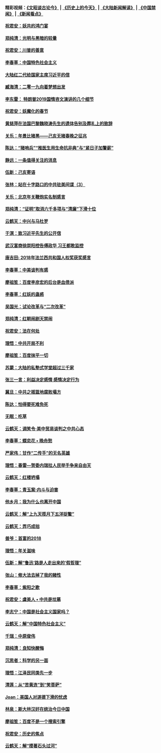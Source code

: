 #### 精彩视频：[《文昭谈古论今》](http://45.76.195.252/wenzhao) | [《历史上的今天》](http://45.76.195.252/today-in-history) | [《大陆新闻解读》](http://45.76.195.252/ntdtv-comedy) | [《中国禁闻》](http://45.76.195.252/ntdtv-news) | [《新闻看点》](http://45.76.195.252/news-insight) 

 #### [祝君安：妖共的鸿门宴](../pages/nsc993/n11035387.md?t=02101048) 

#### [郑纯清：光明与黑暗的较量](../pages/nsc993/n11035337.md?t=02101048) 

#### [祝君安：川普的善意](../pages/nsc993/n11032077.md?t=02101048) 

#### [李春草：中国特色社会主义](../pages/nsc993/n11032132.md?t=02101048) 

#### [大陆红二代给国家主席习近平的信](../pages/nsc993/n11031995.md?t=02101048) 

#### [臧海清：二零一九向着梦想出发](../pages/nsc993/n11031959.md?t=02101048) 

#### [李东雷： 特朗普2019国情咨文演讲的几个细节](../pages/nsc993/n11031943.md?t=02101048) 

#### [祝君安：妖魔化的春节](../pages/nsc993/n11031747.md?t=02101048) 

#### [黄慈萍在法国巴黎魏晓涛先生的遗体告别及葬礼上的致辞](../pages/nsc993/n11031419.md?t=02101048) 

#### [关乐：年景比猪黑——己亥无猪春晚之征兆](../pages/nsc993/n11031494.md?t=02101048) 

#### [陈达：“猪哨兵”“推医生用生命抗非典”与“紧日子加警薪”](../pages/nsc993/n11027746.md?t=02101048) 

#### [静远：一条值得关注的消息](../pages/nsc993/n11024470.md?t=02101048) 

#### [伍新：己亥寄语](../pages/nsc993/n11024543.md?t=02101048) 

#### [张林：站在十字路口的中共驻美间谍（3）](../pages/nsc993/n11023043.md?t=02101048) 

#### [关乐：北京年关鞭炮实名制感言](../pages/nsc993/n11022630.md?t=02101048) 

#### [郑纯清：“证明”取消六千多项与“清廉”下滑十位](../pages/nsc993/n11022638.md?t=02101048) 

#### [云鹤天：中兴与马杜罗](../pages/nsc993/n11022620.md?t=02101048) 

#### [于溟：致习近平先生的公开信](../pages/nsc993/n11022593.md?t=02101048) 

#### [武汉富商徐崇阳控告傅政华 习王都敢监控](../pages/nsc993/n11022212.md?t=02101048) 

#### [唐吉田: 2018年法兰西共和国人权奖获奖感言](../pages/nsc993/n11021537.md?t=02101048) 

#### [李春草：中美谈判有感](../pages/nsc993/n11019776.md?t=02101048) 

#### [廖祖笙：百度李彦宏的后台是血债派](../pages/nsc993/n11019767.md?t=02101048) 

#### [李春草：红妖的蛊惑](../pages/nsc993/n11017095.md?t=02101048) 

#### [吴国光：试论改革与“二次改革”](../pages/nsc993/n11017055.md?t=02101048) 

#### [郑纯清：红朝闹剧天禁闹](../pages/nsc993/n11017030.md?t=02101048) 

#### [祝君安：法在何处](../pages/nsc993/n11017021.md?t=02101048) 

#### [理悟：中共开局不利](../pages/nsc993/n11016938.md?t=02101048) 

#### [廖祖笙：百度抹平一切](../pages/nsc993/n11014925.md?t=02101048) 

#### [苏蒙：大陆的私塾式学堂超过三千家](../pages/nsc993/n11014334.md?t=02101048) 

#### [张三一言：利益决定感情 感情决定行为](../pages/nsc993/n11012463.md?t=02101048) 

#### [冀旦：中共之摇篮地腐败塌方](../pages/nsc993/n11009533.md?t=02101048) 

#### [陈达：怕得要死难免死](../pages/nsc993/n11009520.md?t=02101048) 

#### [无眠：吃草](../pages/nsc993/n11007940.md?t=02101048) 

#### [云鹤天：调笑令‧美中贸易谈判之中共心态](../pages/nsc993/n11007670.md?t=02101048) 

#### [李春草：蝶恋花  •  晚舟愁](../pages/nsc993/n11006605.md?t=02101048) 

#### [严家伟：甘作“二传手”的无名英雄](../pages/nsc993/n11005340.md?t=02101048) 

#### [理悟：春雷—贺委内瑞拉人民举手争来自由天](../pages/nsc993/n11005334.md?t=02101048) 

#### [云鹤天：红楼坍塌](../pages/nsc993/n11005318.md?t=02101048) 

#### [李春草：青玉案·内斗与迫害](../pages/nsc993/n11005306.md?t=02101048) 

#### [他乡月：我为什么也离开中国](../pages/nsc993/n11003553.md?t=02101048) 

#### [云鹤天：解“上九天揽月下五洋捉鳖”](../pages/nsc993/n11000750.md?t=02101048) 

#### [云鹤天：弄巧成拙](../pages/nsc993/n11000722.md?t=02101048) 

#### [兽爷：首富的2018](../pages/nsc993/n11000693.md?t=02101048) 

#### [理悟：年关滋味](../pages/nsc993/n10998847.md?t=02101048) 

#### [伍新：解“鲁迅‘路是人走出来的’假哲理”](../pages/nsc993/n10998777.md?t=02101048) 

#### [张山：修大法去掉了我的赌性](../pages/nsc993/n10997702.md?t=02101048) 

#### [李春草：紫阳之歌](../pages/nsc993/n10997679.md?t=02101048) 

#### [祝君安：虞美人 • 中共是坟墓](../pages/nsc993/n10996090.md?t=02101048) 

#### [李志宁：中国是社会主义国家吗？](../pages/nsc993/n10996097.md?t=02101048) 

#### [云鹤天：解“中国特色社会主义”](../pages/nsc993/n10996043.md?t=02101048) 

#### [千瑞：中原俊伟](../pages/nsc993/n10995401.md?t=02101048) 

#### [郑纯清：良知快醒悔](../pages/nsc993/n10995385.md?t=02101048) 

#### [沉思者：科学的另一面](../pages/nsc993/n10996074.md?t=02101048) 

#### [理悟：江泽民同类先一步](../pages/nsc993/n10995378.md?t=02101048) 

#### [清莲：从“苦黄连”到“笑菩萨”](../pages/nsc993/n10995466.md?t=02101048) 

#### [Joan：美国人对道德下滑的忧虑](../pages/nsc993/n10995424.md?t=02101048) 

#### [林泉：斯大林汉奸在统治今日中国](../pages/nsc993/n10995210.md?t=02101048) 

#### [廖祖笙：百度不是一个搜索引擎](../pages/nsc993/n10994961.md?t=02101048) 

#### [祝君安：历史的焦点](../pages/nsc993/n10994925.md?t=02101048) 

#### [云鹤天：解“摸著石头过河”](../pages/nsc993/n10993325.md?t=02101048) 

